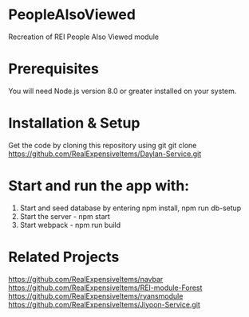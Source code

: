 # PeopleAlsoViewed
Recreation of REI People Also Viewed module

# Prerequisites
You will need Node.js version 8.0 or greater installed on your system.

# Installation & Setup
Get the code by cloning this repository using git
git clone https://github.com/RealExpensiveItems/Daylan-Service.git


# Start and run the app with: 
1. Start and seed database by entering npm install, npm run db-setup
2. Start the server - npm start
3. Start webpack - npm run build


# Related Projects
https://github.com/RealExpensiveItems/navbar
https://github.com/RealExpensiveItems/REI-module-Forest
https://github.com/RealExpensiveItems/ryansmodule
https://github.com/RealExpensiveItems/Jiyoon-Service.git
